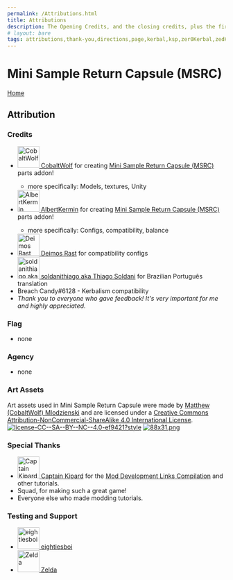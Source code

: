 ```yaml
---
permalink: /Attributions.html
title: Attributions
description: The Opening Credits, and the closing credits, plus the first of two (or is three) end credit scenes
# layout: bare
tags: attributions,thank-you,directions,page,kerbal,ksp,zer0Kerbal,zedK
---
```


<!--
Attributions.md v1.0.5.0
Mini Sample Return Capsule (MSRC)
created: 01 Feb 2022
updated: 27 Mar 2022
-->

<script src="https://kit.fontawesome.com/0ea5493613.js" crossorigin="anonymous"></script>
<i class="fa fa-gear fa-spin fa-3x" style="color: firebrick"></i>
# Mini Sample Return Capsule (MSRC)
[Home](./index)

## Attribution

### Credits

<ul>
  <li><a href="https://forum.kerbalspaceprogram.com/index.php?/profile/105588-*/"><img border="0" alt="CobaltWolf" src="https://kerbal-forum-uploads.s3.us-west-2.amazonaws.com/monthly_2019_02/PFP_2019.thumb.jpg.1bfcc53a8d2175db2f28bf8f0181a37f.jpg" width="50" height="50" > CobaltWolf</a> for creating <a href="https://forum.kerbalspaceprogram.com/index.php?/topic/204186-*/" alt="Mini Sample Return Capsule (MSRC)"> Mini Sample Return Capsule (MSRC)</a> parts addon! </li>
  <ul><li>more specifically:  Models, textures, Unity</li></ul>
  <li><a href="https://forum.kerbalspaceprogram.com/index.php?/profile/110967-*/"><img border="0" alt="AlbertKermin" src="https://kerbal-forum-uploads.s3.us-west-2.amazonaws.com/monthly_12_2015/565e30534e2c8_rangercompavatar.jpg.ecdfdb5eb3423401b545efaf95595204.thumb.jpg.9a8cbe1622ca3907066ea49c43a7444b.jpg" width="50" height="50" > AlbertKermin</a> for creating <a href="https://forum.kerbalspaceprogram.com/index.php?/topic/204186-*/" alt="Mini Sample Return Capsule (MSRC)"> Mini Sample Return Capsule (MSRC)</a> parts addon!</li>
  <ul><li>more specifically: Configs, compatibility, balance</li></ul>
  <li><a href="https://forum.kerbalspaceprogram.com/index.php?/profile/157420-*/"><img border="0" alt="Deimos Rast" src="https://kerbal-forum-uploads.s3.us-west-2.amazonaws.com/monthly_04_2016/_7148889f3d02_16727735v3s460.thumb_6495580388abd02e44e94dbecdea5eaa.368c047d7358b0199d46849afee6cce6" width="50" height="50" > Deimos Rast</a> for compatibility configs</li>
  <li><a href="https://github.com/soldanithiago"><img border="0" alt="soldanithiago aka Thiago Soldani" src="https://avatars.githubusercontent.com/u/39207335?v=4" width="50" height="50" > soldanithiago aka Thiago Soldani</a> for Brazilian Português translation</li>
  <li>Breach Candy#6128 - Kerbalism compatibility</li>
  <li><i>Thank you to everyone who gave feedback! It's very important for me and highly appreciated.</i></li>
</ul>

### Flag

* none

### Agency

* none

### Art Assets

Art assets used in Mini Sample Return Capsule were made by [Matthew (CobaltWolf) Mlodzienski](http://www.mlodzienski.com/) and are licensed under a [Creative Commons Attribution-NonCommercial-ShareAlike 4.0 International License](https://creativecommons.org/licenses/by-nc-sa/4.0/).
[
![license-CC--SA--BY--NC--4.0-ef9421?style](https://img.shields.io/badge/license-CC--SA--BY--NC--4.0-ef9421?style=style-for-the-badge&labelColor=black&logoColor=ef9421&logo=creativecommons)](https://img.shields.io/badge/license-CC--SA--BY--NC--4.0-ef9421?style=style-for-the-badge&labelColor=black&logoColor=ef9421&logo=creativecommons) [![88x31.png](https://i.creativecommons.org/l/by-nc-sa/4.0/88x31.png)](https://i.creativecommons.org/l/by-nc-sa/4.0/88x31.png)

### Special Thanks

<ul>
  <li><a href="https://forum.kerbalspaceprogram.com/index.php?/profile/70516-captainkipard/"><img border="0" alt="Captain Kipard" src="https://kerbal-forum-uploads.s3.us-west-2.amazonaws.com/monthly_12_2015/itsame.png.3227b08e54fc9e3eaa0c6c2ad8e9ad07.thumb.png.5d3a3eb0344a23048ea58826e47b9781.png" width="50" height="50" > Captain Kipard</a> for the <a href="https://forum.kerbalspaceprogram.com/index.php?/topic/85372-*/"> Mod Development Links Compilation</a> and other tutorials.</li>
  <li>Squad, for making such a great game!</li>
  <li>Everyone else who made modding tutorials.</li>
</ul>

### Testing and Support

<ul>
  <li><a href="https://forum.kerbalspaceprogram.com/index.php?/profile/133828-eightiesboi/"><img border="0" alt="eightiesboi" src="https://kerbal-forum-uploads.s3.us-west-2.amazonaws.com/monthly_2018_01/happy_velociraptor_dinosaur_greeting_cards-r918b99ab65894a198682f360e419773a_xvuak_8byvr_512.thumb.jpg.00c28897eef8a91ee74f6cb59a9bbb5f.jpg" width="50" height="50" > eightiesboi</a></li>
  <li><a href="https://forum.kerbalspaceprogram.com/index.php?/profile/66411-zelda/"><img border="0" alt="Zelda" src="https://kerbal-forum-uploads.s3.us-west-2.amazonaws.com/monthly_2019_07/LoZ_RGB_960x960.thumb.jpg.32a815400e819b11482764bdea71373c.jpg" width="50" height="50" > Zelda</a></li>
</ul>

[MSRC]: https://forum.kerbalspaceprogram.com/index.php?/topic/204186-*/ "Mini Sample Return Capsule (MSRC) Forum Thread"

[albertkermin]: https://forum.kerbalspaceprogram.com/index.php?/profile/110967-*/ "AlbertKermin"
[cobaltwolf]: https://forum.kerbalspaceprogram.com/index.php?/profile/105588-*/ "CobaltWolf"
[deimosrast]: https://forum.kerbalspaceprogram.com/index.php?/profile/157420-*/ "Deimos Rast"
[soldanithiago]: https://github.com/soldanithiago "soldanithiago aka Soldani Thiago"
[breachcandy]: http:// "Breach Candy#6128"
[zer0Kerbal]: https://forum.kerbalspaceprogram.com/index.php?/profile/190933-*/ "zer0Kerbal"

[cptkipard]: https://forum.kerbalspaceprogram.com/index.php?/profile/70516-*/ "Captain Kipard"

<!-- this file CC BY-NC-ND 3.0 Unported by zer0Kerbal -->
